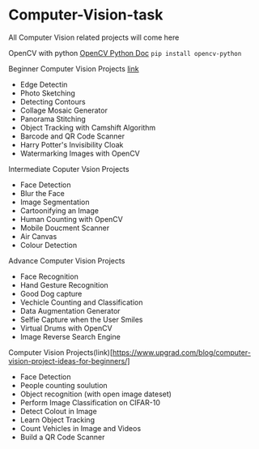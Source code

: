 # Computer-Vision-task
All Computer Vision related projects will come here

OpenCV with python
[OpenCV Python Doc](https://docs.opencv.org/4.5.2/d6/d00/tutorial_py_root.html)
``
pip install opencv-python
``

Beginner Computer Vision Projects [link](https://data-flair.training/blogs/computer-vision-project-ideas/)
- Edge Detectin
- Photo Sketching
- Detecting Contours
- Collage Mosaic Generator
- Panorama Stitching
- Object Tracking with Camshift Algorithm
- Barcode and QR Code Scanner
- Harry Potter's Invisibility Cloak
- Watermarking Images with OpenCV

Intermediate Coputer Vsion Projects
- Face Detection
- Blur the Face
- Image Segmentation
- Cartoonifying an Image
- Human Counting with OpenCV
- Mobile Doucment Scanner
- Air Canvas
- Colour Detection

Advance Computer Vision Projects
- Face Recognition
- Hand Gesture Recognition
- Good Dog capture
- Vechicle Counting and Classification
- Data Augmentation Generator
- Selfie Capture when the User Smiles
- Virtual Drums with OpenCV
- Image Reverse Search Engine

Computer Vision Projects(link)[https://www.upgrad.com/blog/computer-vision-project-ideas-for-beginners/]
- Face Detection 
- People counting soulution
- Object recognition (with open image dateset)
- Perform Image Classification on CIFAR-10
- Detect Colout in Image
- Learn Object Tracking
- Count Vehicles in Image and Videos
- Build a QR Code Scanner
